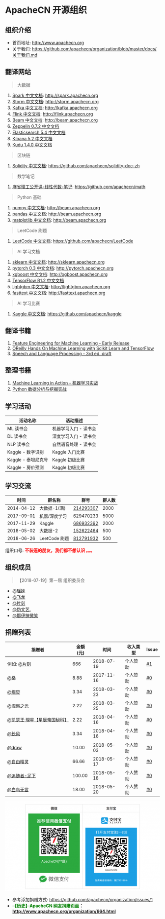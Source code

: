 # ApacheCN  开源组织

## 组织介绍

* 首页地址: http://www.apachecn.org
* 关于我们: https://github.com/apachecn/organization/blob/master/docs/关于我们.md

## 翻译网站

> 大数据

1. [Spark 中文文档](https://github.com/apachecn/spark-doc-zh): http://spark.apachecn.org
2. [Storm 中文文档](https://github.com/apachecn/storm-doc-zh): http://storm.apachecn.org
3. [Kafka 中文文档](https://github.com/apachecn/kafka-doc-zh): http://kafka.apachecn.org
4. [Flink 中文文档](https://github.com/apachecn/flink-doc-zh): http://flink.apachecn.org
5. [Beam 中文文档](https://github.com/apachecn/beam-site-zh): http://beam.apachecn.org
6. [Zeppelin 0.7.2 中文文档](http://cwiki.apachecn.org/pages/viewpage.action?pageId=10030467)
7. [Elasticsearch 5.4 中文文档](http://cwiki.apachecn.org/pages/viewpage.action?pageId=4260364)
8. [Kibana 5.2 中文文档](http://cwiki.apachecn.org/pages/viewpage.action?pageId=8159377)
9. [Kudu 1.4.0 中文文档](http://cwiki.apachecn.org/pages/viewpage.action?pageId=10813594) 

> 区块链

1. [Solidity 中文文档](https://github.com/apachecn/solidity-doc-zh): https://github.com/apachecn/solidity-doc-zh

> 数学笔记

1. [麻省理工公开课-线性代数-笔记](https://github.com/apachecn/math): https://github.com/apachecn/math

> Python 基础

1. [numpy 中文文档](https://github.com/apachecn/numpy-ref-zh): http://beam.apachecn.org
2. [pandas 中文文档](https://github.com/apachecn/pandas-doc-zh): http://beam.apachecn.org
3. [matplotlib 中文文档](https://github.com/apachecn/matplotlib-user-guide-zh): http://beam.apachecn.org

> LeetCode 刷题

1. [LeetCode 中文文档](https://github.com/apachecn/LeetCode): https://github.com/apachecn/LeetCode

> AI 学习文档

1. [sklearn 中文文档](https://github.com/apachecn/scikit-learn-doc-zh): http://sklearn.apachecn.org
2. [pytorch 0.3 中文文档](https://github.com/apachecn/pytorch-doc-zh): http://pytorch.apachecn.org
3. [xgboost 中文文档](https://github.com/apachecn/xgboost-doc-zh): http://xgboost.apachecn.org
4. [TensorFlow R1.2 中文文档](http://cwiki.apachecn.org/pages/viewpage.action?pageId=10030122)
5. [lightgbm 中文文档](https://github.com/apachecn/lightgbm-doc-zh): http://lightgbm.apachecn.org
6. [fasttext 中文文档](https://github.com/apachecn/fasttext-doc-zh): http://fasttext.apachecn.org

> AI 学习比赛

1. [Kaggle 中文文档](https://github.com/apachecn/kaggle): https://github.com/apachecn/kaggle

## 翻译书籍

1. [Feature Engineering for Machine Learning - Early Release](https://github.com/apachecn/feature-engineering-for-ml-zh)
2. [OReilly Hands On Machine Learning with Scikit Learn and TensorFlow](https://github.com/apachecn/hands_on_Ml_with_Sklearn_and_TF)
3. [Speech and Language Processing - 3rd ed. draft](https://github.com/apachecn/slp-3e-zh)

## 整理书籍

1. [Machine Learning in Action - 机器学习实战](https://github.com/apachecn/MachineLearning)
2. [Python 数据分析与挖掘实战](https://github.com/apachecn/python_data_analysis_and_mining_action)

## 学习活动

| 活动名称 | 活动描述 |
| --- | --- | 
| ML 读书会 | 机器学习入门 - 读书会 | 
| DL 读书会 | 深度学习入门 - 读书会 | 
| NLP 读书会 | 自然语音处理 - 读书会 | 
| Kaggle - 数字识别 | Kaggle 入门比赛 | 
| Kaggle - 泰坦尼克号 | Kaggle 初级比赛 | 
| Kaggle - 房价预测 | Kaggle 初级比赛 |

## 学习交流

| 时间 | 群名称  | 群号  | 群人数  |
| ------------ | ------------ | ------------ | ------------ |
| 2014-04-12 | 大数据-1(满) | <a href="//shang.qq.com/wpa/qunwpa?idkey=952c3066344564ac53131f7e101948b0b5e5814390fa24bbfa69e76ff915beb7" target="_blank" rel="noopener">214293307</a> | 2000 |
| 2017-09-01 | 机器/深度学习 | <a href="//shang.qq.com/wpa/qunwpa?idkey=bcee938030cc9e1552deb3bd9617bbbf62d3ec1647e4b60d9cd6b6e8f78ddc03" target="_blank" rel="noopener">629470233</a> | 5000 |
| 2017-11-29 | Kaggle | <a href="//shang.qq.com/wpa/qunwpa?idkey=716b584bbd7cdf64e961b499c7fb5891faf1f6c92dad026e3c596a57c834f1ec" target="_blank" rel="noopener">686932392</a> | 2000 |
| 2018-05-02 | 大数据-2 | <a href="//shang.qq.com/wpa/qunwpa?idkey=5d65b0774e5750e97e5725a201ccf158c84056ab77630223f854f57fa2fb544a">152622464</a> | 500 |
| 2018-06-26 | LeetCode 刷题 | <a target="_blank" href="//shang.qq.com/wpa/qunwpa?idkey=fb51367d7878250980024da7f1bdca8d4dab15e6c9864dba29aff27a407f4436">812791932</a> | 500 |

组织口号: <strong><span style="color: #ff0000;">不装逼的朋友，我们都不想认识 。。。</span></strong>

## 组织成员

> 【2018-07-19】第一届 组织委员会

* [@瑶妹](https://github.com/chenyyx)
* [@飞龙](https://github.com/wizardforcel)
* [@片刻](https://github.com/jiangzhonglian)
* [@伪文艺.](https://github.com/Watermelon233)
* [@那伊抹微笑](https://github.com/wangyangting)

## 捐赠列表

| 捐赠者 | 金额(元) | 时间| 收入类型 | Issue |
|--------|----------|-----|----------|------------|
| 例如: [@片刻](https://github.com/jiangzhonglian) | 666 | 2018-07-19 | 个人赞助 | [#1](https://github.com/apachecn/organization/issues/1) |
| [@桑](437542541) | 8.88 |	 2017-11-16 | 个人赞助 | [#0]() |
| [@煜炅](760514101) | 3.34 |	 2018-03-23 | 个人赞助 | [#0]() |
| [@涅槃之光](447111167) | 2.22 | 2018-03-25 | 个人赞助 | [#0]() |
| [@凯瑟王·璨星【星辰帝国秘科】](1076003661) | 2.22 | 2018-04-16 | 个人赞助 | [#0]() |
| [@长风](763752138) | 3.34 |	2018-04-16 | 个人赞助 | [#0]() |
| [@draw](782478557) | 10.00 | 2018-05-03 | 个人赞助 | [#0]() |
| [@自由精灵](315920958) | 66.66 | 2018-05-17 | 个人赞助 | [#0]() |
| [@追随者-足下](1195862494) | 100.00 |	2018-05-18 | 个人赞助 | [#0]() |
| [@白鸟无言](398049343) | 18.00 | 2018-05-20 | 个人赞助 | [#0]() |

![](/images/about/donate.png)

* 参考添加捐赠方式: https://github.com/apachecn/organization/issues/1
* **<font color=green>~~【历史】ApacheCN 网友捐赠页面</font>~~：http://www.apachecn.org/organization/664.html**
